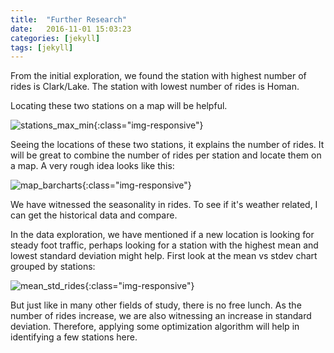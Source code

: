 ```yaml
---
title:  "Further Research"
date:   2016-11-01 15:03:23
categories: [jekyll]
tags: [jekyll]
---
```

From the initial exploration, we found the station with highest number of rides is Clark/Lake. The station with lowest number of rides is Homan.

Locating these two stations on a map will be helpful.

![stations_max_min](/chicago_new_location/DataAnalysis/Images/stations_max_min.png){:class="img-responsive"}

Seeing the locations of these two stations, it explains the number of rides. It will be great to combine the number of rides per station and locate them on a map. A very rough idea looks like this:

![map_barcharts](/chicago_new_location/DataAnalysis/Images/map_barcharts.jpeg){:class="img-responsive"}

We have witnessed the seasonality in rides. To see if it's weather related, I can get the historical data  and compare.

In the data exploration, we have mentioned if a new location is looking for steady foot traffic, perhaps looking for a station with the highest mean and lowest standard deviation might help. First look at the mean vs stdev chart grouped by stations:

![mean_std_rides](/chicago_new_location/DataAnalysis/Images/mean_std_rides.png){:class="img-responsive"}

But just like in many other fields of study, there is no free lunch. As the number of rides increase, we are also witnessing an increase in standard deviation. Therefore, applying some optimization algorithm will help in identifying a few stations here.
